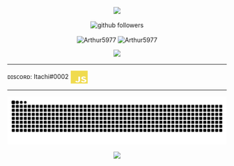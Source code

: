 <p align="center">
    <img src="https://cdn.discordapp.com/attachments/976928272476676117/980160325678674070/unknown.png" />
</p>

<p align="center">
    <img src="https://img.shields.io/github/followers/Arthur5977?style=social" alt="github followers" /><br>
    <br>
    <img src="https://github-readme-stats.vercel.app/api?username=Arthur5977&show_icons=true&theme=dark" alt="Arthur5977" />
    <img src="https://github-readme-stats.vercel.app/api/top-langs/?username=Arthur5977&theme=dark" alt="Arthur5977" />
    
</p>


<p align="center">
 <a href="https://discord.gg/pMcEfkU7fw" target="_blank"><img src="https://img.shields.io/badge/Discord-7289DA?style=for-the-badge&logo=discord&logoColor=white" target="_blank"></a> 
</p>

<hr>

ᴅɪsᴄᴏʀᴅ: Itachi#0002 <img align="center" alt="Arthur5977" height="30" width="40" src="https://raw.githubusercontent.com/devicons/devicon/master/icons/javascript/javascript-plain.svg">

<hr>

![Snake animation](https://github.com/Arthur5977/Arthur5977/blob/output/github-contribution-grid-snake.svg)
    
<p align="center">
  <img src="https://lanyard.cnrad.dev/api/761371074075688961" width="450px">
</p>
